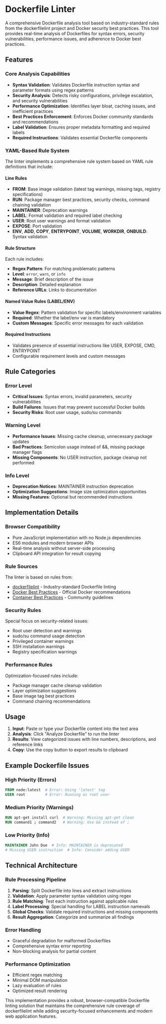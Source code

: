 # Dockerfile Linter

A comprehensive Dockerfile analysis tool based on industry-standard rules from the dockerfilelint project and Docker security best practices. This tool provides real-time analysis of Dockerfiles for syntax errors, security vulnerabilities, performance issues, and adherence to Docker best practices.

## Features

### Core Analysis Capabilities

- **Syntax Validation**: Validates Dockerfile instruction syntax and parameter formats using regex patterns
- **Security Analysis**: Detects risky configurations, privilege escalation, and security vulnerabilities
- **Performance Optimization**: Identifies layer bloat, caching issues, and inefficient practices
- **Best Practices Enforcement**: Enforces Docker community standards and recommendations
- **Label Validation**: Ensures proper metadata formatting and required labels
- **Required Instructions**: Validates essential Dockerfile components

### YAML-Based Rule System

The linter implements a comprehensive rule system based on YAML rule definitions that include:

#### Line Rules

- **FROM**: Base image validation (latest tag warnings, missing tags, registry specifications)
- **RUN**: Package manager best practices, security checks, command chaining validation
- **MAINTAINER**: Deprecation warnings
- **LABEL**: Format validation and required label checking
- **USER**: Root user warnings and format validation
- **EXPOSE**: Port validation
- **ENV**, **ADD**, **COPY**, **ENTRYPOINT**, **VOLUME**, **WORKDIR**, **ONBUILD**: Syntax validation

#### Rule Structure

Each rule includes:

- **Regex Pattern**: For matching problematic patterns
- **Level**: `error`, `warn`, or `info`
- **Message**: Brief description of the issue
- **Description**: Detailed explanation
- **Reference URLs**: Links to documentation

#### Named Value Rules (LABEL/ENV)

- **Value Regex**: Pattern validation for specific labels/environment variables
- **Required**: Whether the label/env var is mandatory
- **Custom Messages**: Specific error messages for each validation

#### Required Instructions

- Validates presence of essential instructions like USER, EXPOSE, CMD, ENTRYPOINT
- Configurable requirement levels and custom messages

## Rule Categories

### Error Level

- **Critical Issues**: Syntax errors, invalid parameters, security vulnerabilities
- **Build Failures**: Issues that may prevent successful Docker builds
- **Security Risks**: Root user usage, sudo/su commands

### Warning Level

- **Performance Issues**: Missing cache cleanup, unnecessary package updates
- **Bad Practices**: Semicolon usage instead of &&, missing package manager flags
- **Missing Components**: No USER instruction, package cleanup not performed

### Info Level

- **Deprecation Notices**: MAINTAINER instruction deprecation
- **Optimization Suggestions**: Image size optimization opportunities
- **Missing Features**: Optional but recommended instructions

## Implementation Details

### Browser Compatibility

- Pure JavaScript implementation with no Node.js dependencies
- ES6 modules and modern browser APIs
- Real-time analysis without server-side processing
- Clipboard API integration for result copying

### Rule Sources

The linter is based on rules from:

- [dockerfilelint](https://github.com/replicatedhq/dockerfilelint) - Industry-standard Dockerfile linting
- [Docker Best Practices](https://docs.docker.com/develop/dev-best-practices/) - Official Docker recommendations
- [Container Best Practices](https://github.com/projectatomic/container-best-practices) - Community guidelines

### Security Rules

Special focus on security-related issues:

- Root user detection and warnings
- sudo/su command usage detection
- Privileged container warnings
- SSH installation warnings
- Registry specification warnings

### Performance Rules

Optimization-focused rules include:

- Package manager cache cleanup validation
- Layer optimization suggestions
- Base image tag best practices
- Command chaining recommendations

## Usage

1. **Input**: Paste or type your Dockerfile content into the text area
2. **Analysis**: Click "Analyze Dockerfile" to run the linter
3. **Results**: View categorized issues with line numbers, descriptions, and reference links
4. **Copy**: Use the copy button to export results to clipboard

## Example Dockerfile Issues

### High Priority (Errors)

```dockerfile
FROM node:latest  # Error: Using 'latest' tag
USER root         # Error: Running as root user
```

### Medium Priority (Warnings)

```dockerfile
RUN apt-get install curl  # Warning: Missing apt-get clean
RUN command1 ; command2   # Warning: Use && instead of ;
```

### Low Priority (Info)

```dockerfile
MAINTAINER John Doe  # Info: MAINTAINER is deprecated
# Missing USER instruction  # Info: Consider adding USER
```

## Technical Architecture

### Rule Processing Pipeline

1. **Parsing**: Split Dockerfile into lines and extract instructions
2. **Validation**: Apply parameter syntax validation using regex
3. **Rule Matching**: Test each instruction against applicable rules
4. **Label Processing**: Special handling for LABEL instruction namevals
5. **Global Checks**: Validate required instructions and missing components
6. **Result Aggregation**: Categorize and summarize all findings

### Error Handling

- Graceful degradation for malformed Dockerfiles
- Comprehensive syntax error reporting
- Non-blocking analysis for partial content

### Performance Optimization

- Efficient regex matching
- Minimal DOM manipulation
- Lazy evaluation of rules
- Optimized result rendering

This implementation provides a robust, browser-compatible Dockerfile linting solution that maintains the comprehensive rule coverage of dockerfilelint while adding security-focused enhancements and modern web application features.
